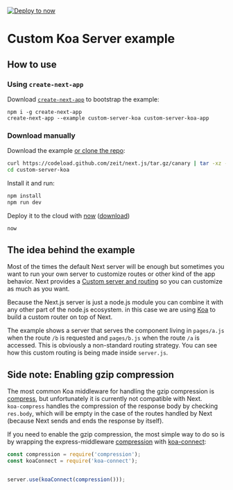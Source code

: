 [![Deploy to now](https://deploy.now.sh/static/button.svg)](https://deploy.now.sh/?repo=https://github.com/zeit/next.js/tree/master/examples/custom-server-koa)

# Custom Koa Server example

## How to use

### Using `create-next-app`

Download [`create-next-app`](https://github.com/segmentio/create-next-app) to bootstrap the example:

```
npm i -g create-next-app
create-next-app --example custom-server-koa custom-server-koa-app
```

### Download manually

Download the example [or clone the repo](https://github.com/zeit/next.js):

```bash
curl https://codeload.github.com/zeit/next.js/tar.gz/canary | tar -xz --strip=2 next.js-canary/examples/custom-server-koa
cd custom-server-koa
```

Install it and run:

```bash
npm install
npm run dev
```

Deploy it to the cloud with [now](https://zeit.co/now) ([download](https://zeit.co/download))

```bash
now
```

## The idea behind the example

Most of the times the default Next server will be enough but sometimes you want to run your own server to customize routes or other kind of the app behavior. Next provides a [Custom server and routing](https://github.com/zeit/next.js#custom-server-and-routing) so you can customize as much as you want.

Because the Next.js server is just a node.js module you can combine it with any other part of the node.js ecosystem. in this case we are using [Koa](http://koajs.com/) to build a custom router on top of Next.

The example shows a server that serves the component living in `pages/a.js` when the route `/b` is requested and `pages/b.js` when the route `/a` is accessed. This is obviously a non-standard routing strategy. You can see how this custom routing is being made inside `server.js`.


## Side note: Enabling gzip compression

The most common Koa middleware for handling the gzip compression is [compress](https://github.com/koajs/compress), but unfortunately it is currently not compatible with Next.  
`koa-compress` handles the compression of the response body by checking `res.body`, which will be empty in the case of the routes handled by Next (because Next sends and ends the response by itself). 

If you need to enable the gzip compression, the most simple way to do so is by wrapping the express-middleware [compression](https://github.com/expressjs/compression) with [koa-connect](https://github.com/vkurchatkin/koa-connect):  

```javascript
const compression = require('compression');
const koaConnect = require('koa-connect');


server.use(koaConnect(compression()));

```
